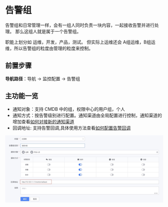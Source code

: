 # 告警组

告警组和日常管理一样，会有一组人同时负责一块内容，一起接收告警并进行处理。 那么这组人就是属于一个告警组。

职能上划分如 运维，开发，产品，测试。 但实际上运维还会 A组运维，B组运维，所以告警组的粒度由管理的粒度来控制。

## 前置步骤

**导航路径**：导航 →  监控配置 →  告警组

## 主功能一览

* 通知对象：支持 CMDB 中的组，权限中心的用户组，个人
* 通知方式：按告警级别进行配置。通知渠道由全局配置进行控制，通知渠道的增加查看[如何对接新的通知渠道](../../guide/notify_setting.md)
* 回调地址: 支持告警回调,具体使用方法查看[如何配置告警回调](../../guide/http_callback.md)

![-w2020](media/15833981927965.jpg)
